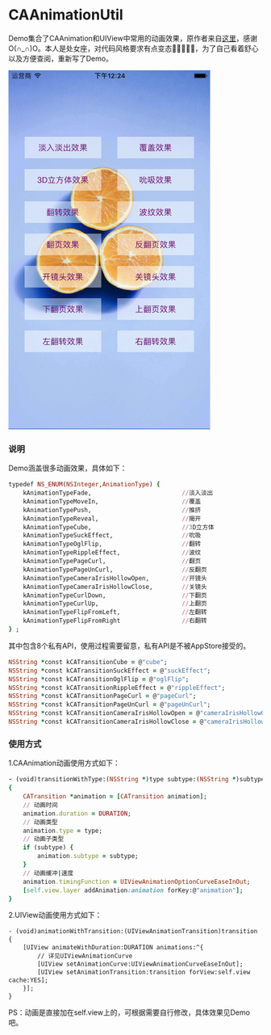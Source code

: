 # CAAnimationUtil

Demo集合了CAAnimation和UIView中常用的动画效果，原作者来自[这里](https://github.com/lizelu/CATransitionDemo)，感谢O(∩_∩)O。本人是处女座，对代码风格要求有点变态🤦‍♀️🤦‍♀️，为了自己看着舒心以及方便查阅，重新写了Demo。

![CAAnimationUtil](Screenshot.png)

### 说明

Demo涵盖很多动画效果，具体如下：

```ruby
typedef NS_ENUM(NSInteger,AnimationType) {
    kAnimationTypeFade,                         //淡入淡出
    kAnimationTypeMoveIn,                       //覆盖
    kAnimationTypePush,                         //推挤
    kAnimationTypeReveal,                       //揭开
    kAnimationTypeCube,                         //3D立方体
    kAnimationTypeSuckEffect,                   //吮吸
    kAnimationTypeOglFlip,                      //翻转
    kAnimationTypeRippleEffect,                 //波纹
    kAnimationTypePageCurl,                     //翻页
    kAnimationTypePageUnCurl,                   //反翻页
    kAnimationTypeCameraIrisHollowOpen,         //开镜头
    kAnimationTypeCameraIrisHollowClose,        //关镜头
    kAnimationTypeCurlDown,                     //下翻页
    kAnimationTypeCurlUp,                       //上翻页
    kAnimationTypeFlipFromLeft,                 //左翻转
    kAnimationTypeFlipFromRight                 //右翻转
} ;
```
其中包含8个私有API，使用过程需要留意，私有API是不被AppStore接受的。

```ruby
NSString *const kCATransitionCube = @"cube";  
NSString *const kCATransitionSuckEffect = @"suckEffect"; 
NSString *const kCATransitionOglFlip = @"oglFlip";  
NSString *const kCATransitionRippleEffect = @"rippleEffect";  
NSString *const kCATransitionPageCurl = @"pageCurl"; 
NSString *const kCATransitionPageUnCurl = @"pageUnCurl";   
NSString *const kCATransitionCameraIrisHollowOpen = @"cameraIrisHollowOpen";
NSString *const kCATransitionCameraIrisHollowClose = @"cameraIrisHollowClose";
```


### 使用方式

1.CAAnimation动画使用方式如下：

```ruby
- (void)transitionWithType:(NSString *)type subtype:(NSString *)subtype
{
    CATransition *animation = [CATransition animation];
    // 动画时间
    animation.duration = DURATION;
    // 动画类型
    animation.type = type;
    // 动画子类型
    if (subtype) {
        animation.subtype = subtype;
    }
    // 动画缓冲|速度
    animation.timingFunction = UIViewAnimationOptionCurveEaseInOut;
    [self.view.layer addAnimation:animation forKey:@"animation"];
}
```

2.UIView动画使用方式如下：

```objc
- (void)animationWithTransition:(UIViewAnimationTransition)transition
{
    [UIView animateWithDuration:DURATION animations:^{
        // 详见UIViewAnimationCurve
        [UIView setAnimationCurve:UIViewAnimationCurveEaseInOut];
        [UIView setAnimationTransition:transition forView:self.view cache:YES];
    }];
}                            
```

PS：动画是直接加在self.view上的，可根据需要自行修改，具体效果见Demo吧。




